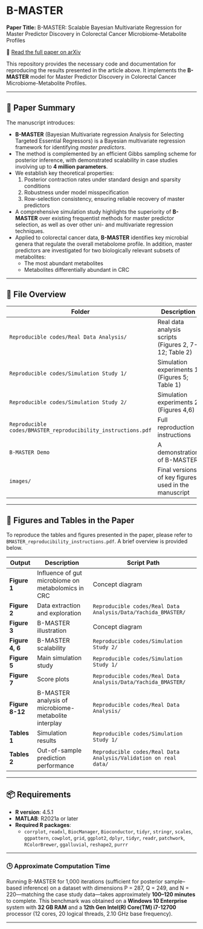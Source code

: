 # B-MASTER

**Paper Title:**  B-MASTER: Scalable Bayesian Multivariate Regression for Master Predictor Discovery in Colorectal Cancer Microbiome-Metabolite Profiles 

📄 [Read the full paper on arXiv](https://arxiv.org/abs/2412.05998)

This repository provides the necessary code and documentation for reproducing the results presented in the article above. It implements the **B-MASTER** model for Master Predictor Discovery in Colorectal Cancer Microbiome-Metabolite Profiles.

---

## 📄 Paper Summary

The manuscript introduces:

- **B-MASTER** (Bayesian Multivariate regression Analysis for Selecting Targeted Essential Regressors) is a Bayesian multivariate regression framework for identifying *master predictors*.  
- The method is complemented by an efficient Gibbs sampling scheme for posterior inference, with demonstrated scalability in case studies involving up to **4 million parameters**.  
- We establish key theoretical properties:  
  1. Posterior contraction rates under standard design and sparsity conditions  
  2. Robustness under model misspecification  
  3. Row-selection consistency, ensuring reliable recovery of master predictors  
- A comprehensive simulation study highlights the superiority of **B-MASTER** over existing frequentist methods for master predictor selection, as well as over other uni- and multivariate regression techniques.  
- Applied to colorectal cancer data, **B-MASTER** identifies key microbial genera that regulate the overall metabolome profile. In addition, master predictors are investigated for two biologically relevant subsets of metabolites:  
  - The most abundant metabolites  
  - Metabolites differentially abundant in CRC  
---

## 📁 File Overview

| Folder | Description |
|--------|-------------|
| `Reproducible codes/Real Data Analysis/` | Real data analysis scripts (Figures 2, 7-12; Table 2) |
| `Reproducible codes/Simulation Study 1/` | Simulation experiments 1 (Figures 5; Table 1) |
| `Reproducible codes/Simulation Study 2/` | Simulation experiments 2 (Figures 4,6) |
| `Reproducible codes/BMASTER_reproducibility_instructions.pdf` | Full reproduction instructions |
| `B-MASTER Demo` | A demonstration of B-MASTER |
| `images/` | Final versions of key figures used in the manuscript |

---

## 🧮 Figures and Tables in the Paper

To reproduce the tables and figures presented in the paper, please refer to `BMASTER_reproducibility_instructions.pdf`. A brief overview is provided below.


| Output        | Description                                | Script Path                            |
|---------------|--------------------------------------------|----------------------------------------|
| **Figure 1**  | Influence of gut microbiome on metabolomics in CRC    | Concept diagram |
| **Figure 2**  | Data extraction and exploration    | `Reproducible codes/Real Data Analysis/Data/Yachida_BMASTER/`|
| **Figure 3**  | B-MASTER illustration    | Concept diagram |
| **Figure 4, 6**  | B-MASTER scalability  | `Reproducible codes/Simulation Study 2/` |
| **Figure 5**  | Main simulation study  | `Reproducible codes/Simulation Study 1/` |
| **Figure 7**  | Score plots  | `Reproducible codes/Real Data Analysis/Data/Yachida_BMASTER/` |
| **Figure 8-12**  | B-MASTER analysis of microbiome-metabolite interplay  | `Reproducible codes/Real Data Analysis/` |
| **Tables 1** | Simulation results                       | `Reproducible codes/Simulation Study 1/` |
| **Tables 2** | Out-of-sample prediction performance                       | `Reproducible codes/Real Data Analysis/Validation on real data/` |


---

## 📦 Requirements

- **R version**: 4.5.1  
- **MATLAB**: R2021a or later  
- **Required R packages**:
  - `corrplot`, `readxl`, `BiocManager`, `Bioconductor`, `tidyr`, `stringr`, `scales`, `ggpattern`, `cowplot`, `grid`, `ggplot2`, `dplyr`, `tidyr`, `readr`, `patchwork`, `RColorBrewer`, `ggalluvial`, `reshape2`, `purrr`

---
### 🕒 Approximate Computation Time

Running B-MASTER for 1,000 iterations (sufficient for posterior sample–based inference) on a dataset with dimensions P = 287, Q = 249, and N = 220—matching the case study data—takes approximately **100–120 minutes** to complete. This benchmark was obtained on a **Windows 10 Enterprise** system with **32 GB RAM** and a **12th Gen Intel(R) Core(TM) i7-12700** processor (12 cores, 20 logical threads, 2.10 GHz base frequency).

---
